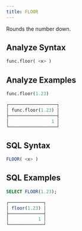 ```yaml
---
title: FLOOR
---
```


Rounds the number down.

## Analyze Syntax

```python
func.floor( <x> )
```

## Analyze Examples

```python
func.floor(1.23)

┌──────────────────┐
│ func.floor(1.23) │
├──────────────────┤
│                1 │
└──────────────────┘
```

## SQL Syntax

```sql
FLOOR( <x> )
```

## SQL Examples

```sql
SELECT FLOOR(1.23);

┌─────────────┐
│ floor(1.23) │
├─────────────┤
│           1 │
└─────────────┘
```